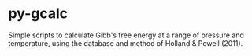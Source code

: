 # py-gcalc
Simple scripts to calculate Gibb's free energy at a range of pressure and temperature, using the database and method of Holland &amp; Powell (2011).
